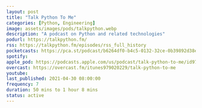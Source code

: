 ```yaml
---
layout: post
title: "Talk Python To Me"
categories: [Python, Engineering]
image: assets/images/pods/talkpython.webp
description: "A podcast on Python and related technologies"
podurl: https://talkpython.fm/
rss: https://talkpython.fm/episodes/rss_full_history
pocketcasts: https://pca.st/podcast/b6264df0-b4c5-0132-32ce-0b39892d38e0
spotify:
apple_pod: https://podcasts.apple.com/us/podcast/talk-python-to-me/id979020229
overcast: https://overcast.fm/itunes979020229/talk-python-to-me
youtube:
last_published: 2021-04-30 08:00:00
frequency: 7
duration: 50 mins to 1 hour 8 mins
status: active
---
```

